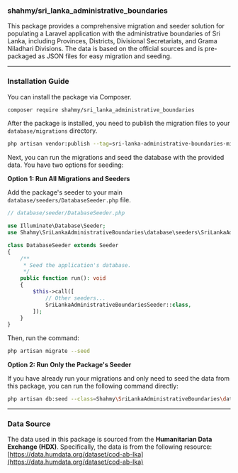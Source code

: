 ### shahmy/sri\_lanka\_administrative\_boundaries

This package provides a comprehensive migration and seeder solution for populating a Laravel application with the administrative boundaries of Sri Lanka, including Provinces, Districts, Divisional Secretariats, and Grama Niladhari Divisions. The data is based on the official sources and is pre-packaged as JSON files for easy migration and seeding.

-----

### Installation Guide

You can install the package via Composer.

```bash
composer require shahmy/sri_lanka_administrative_boundaries
```

After the package is installed, you need to publish the migration files to your `database/migrations` directory.

```bash
php artisan vendor:publish --tag=sri-lanka-administrative-boundaries-migrations
```

Next, you can run the migrations and seed the database with the provided data. You have two options for seeding:

**Option 1: Run All Migrations and Seeders**

Add the package's seeder to your main `database/seeders/DatabaseSeeder.php` file.

```php
// database/seeder/DatabaseSeeder.php

use Illuminate\Database\Seeder;
use Shahmy\SriLankaAdministrativeBoundaries\database\seeders\SriLankaAdministrativeBoundariesSeeder;

class DatabaseSeeder extends Seeder
{
    /**
     * Seed the application's database.
     */
    public function run(): void
    {
        $this->call([
            // Other seeders...
            SriLankaAdministrativeBoundariesSeeder::class,
        ]);
    }
}
```

Then, run the command:

```bash
php artisan migrate --seed
```

**Option 2: Run Only the Package's Seeder**

If you have already run your migrations and only need to seed the data from this package, you can run the following command directly:

```bash
php artisan db:seed --class=Shahmy\SriLankaAdministrativeBoundaries\database\seeders\SriLankaAdministrativeBoundariesSeeder
```

-----

### Data Source

The data used in this package is sourced from the **Humanitarian Data Exchange (HDX)**. Specifically, the data is from the following resource: [https://data.humdata.org/dataset/cod-ab-lka](https://data.humdata.org/dataset/cod-ab-lka)